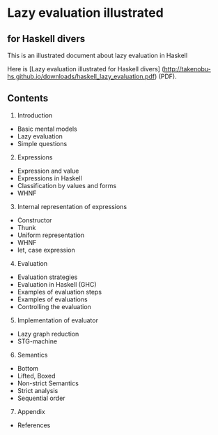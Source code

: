 Lazy evaluation illustrated
===========================
  for Haskell divers
  ------------------

This is an illustrated document about lazy evaluation in Haskell

Here is [Lazy evaluation illustrated for Haskell divers]
(http://takenobu-hs.github.io/downloads/haskell_lazy_evaluation.pdf) (PDF).


Contents
--------
1. Introduction
  - Basic mental models
  - Lazy evaluation
  - Simple questions
2. Expressions
  - Expression and value
  - Expressions in Haskell
  - Classification by values and forms
  - WHNF
3. Internal representation of expressions
  - Constructor
  - Thunk
  - Uniform representation
  - WHNF
  - let, case expression
4. Evaluation
  - Evaluation strategies
  - Evaluation in Haskell (GHC)
  - Examples of evaluation steps
  - Examples of evaluations
  - Controlling the evaluation
5. Implementation of evaluator
  - Lazy graph reduction
  - STG-machine
6. Semantics
  - Bottom
  - Lifted, Boxed
  - Non-strict Semantics
  - Strict analysis
  - Sequential order
7. Appendix
  - References
